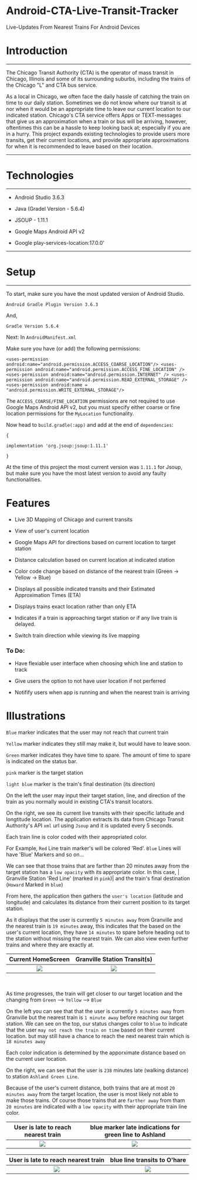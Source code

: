 #  Android-CTA-Live-Transit-Tracker

Live-Updates From Nearest Trains For Android Devices 


 # Introduction
 
<dl>
 <hr>
 
 The Chicago Transit Authority (CTA) is the operator of mass transit in Chicago, 
 Illinois and some of its surrounding suburbs, including the trains of the Chicago "L" and CTA bus service.
 
As a local in Chicago, we often face the daily hassle of catching the train on time to our daily station. Sometimes we do not know where our transit is at nor when it would be an appropriate time to leave our current location to our indicated station. Chicago's CTA service offers Apps or TEXT-messages that give us an approximation when a train or bus will be arriving, however, oftentimes this can be a hassle to keep looking back at; especially if you are in a hurry. This project expands existing technologies to provide users more transits, get their current locations, and provide appropriate approximations for when it is recommended to leave based on their location. 
 
 <hr>
 
# Technologies
 
 <hr>
 
 - Android Studio 3.6.3
 
 - Java (Gradel Version - 5.6.4)

 - JSOUP - 1.11.1
 
 - Google Maps Android API v2
 
 - Google play-services-location:17.0.0'
 
 <hr>
 
 
# Setup

<hr>
 
 To start, make sure you have the most updated version of Android Studio. 
 
 `Android Gradle Plugin Version 3.6.3`
 
 And,
 
 `Gradle Version 5.6.4`
 
 Next: In `AndroidManifest.xml`
 
 Make sure you have (or add) the following permissions: 
 
 `
   <uses-permission android:name="android.permission.ACCESS_COARSE_LOCATION"/>
    <uses-permission android:name="android.permission.ACCESS_FINE_LOCATION" />
    <uses-permission android:name="android.permission.INTERNET" />
    <uses-permission android:name="android.permission.READ_EXTERNAL_STORAGE" />
    <uses-permission android:name = "android.permission.WRITE_EXTERNAL_STORAGE"/>
 `
 
 
 The `ACCESS_COARSE/FINE_LOCATION` permissions are not required to use Google Maps Android API v2, but you must specify either coarse or fine location permissions for the `MyLocation` functionality.
 
 
 Now head to `build.gradle(:app)` and add at the end of `dependencies`:
 
 `{`

`implementation 'org.jsoup:jsoup:1.11.1'`
 
 `}`
 
 At the time of this project the most current version was `1.11.1` for Jsoup, but make sure you have the most latest version to avoid any faulty functionalities.
 
 
 # Features
 
 - Live 3D Mapping of Chicago and current transits
 
 - View of user's current location
 
 - Google Maps API for directions based on current location to target station
 
 - Distance calculation based on current location at indicated station
 
 - Color code change based on distance of the nearest train (Green -> Yellow -> Blue)

- Displays all possible indicated transits and their Estimated Approximation Times (ETA)

- Displays trains exact location rather than only ETA 

- Indicates if a train is approaching target station or if any live train is delayed. 

- Switch train direction while viewing its live mapping
 
 ### To Do:
 
 - Have flexiable user interface when choosing which line and station to track
 
 - Give users the option to not have user location if not perferred
 
 - Notifify users when app is running and when the nearest train is arriving
 
 
 # Illustrations
 
 
 `Blue` marker indicates that the user may not reach that current train 

`Yellow` marker indicates they still may make it, but would have to leave soon.

`Green` marker indicates they have time to spare. The amount of time to spare is indicated on the status bar. 

`pink` marker is the target station

`light blue` marker is the train's final destination (its direction)
 
 
On the left the user may input their target station, line, and direction of the train as you normally would in existing CTA's transit locators.  

On the right, we see its current live transits with their specific latitude and longtitude location. The application extracts its data from Chicago Transit Authority's API `xml` url using `Jsoup` and it is updated every 5 seconds.


Each train line is color coded with their appropriated color.

For Example, `Red` Line train marker's will be colored 'Red'. `Blue` Lines will have 'Blue' Markers and so on...


We can see that those trains that are farther than 20 minutes away from the target station has a `low opacity` with its appropriate color. In this case, |  Granville Station 'Red Line' (marked in `pink`)| and the train's final destination (`Howard` Marked in `blue`) 


From here, the application then gathers the `user's location` (latitude and longitude) and calculates its distance from their current position to its target station. 

As it displays that the user is currently `5 minutes away` from Granville and the nearest train is `19 minutes` away, this indicates that the based on the user's current location, they have `14 minutes` to spare before heading out to the station without missing the nearest train.  We can also view even further trains and where they are exactly at. 



 Current HomeScreen   |  Granville Station Transit(s)
:-------------------------:|:-------------------------:
![](images/homescreen.png)  |  ![](images/granville_green_and_unmarked.png)


<dl><br></dl>

As time progresses, the train will get closer to our target location and the changing from `Green` --> `Yellow` --> `Blue`

On the left you can see that that the user is currently `5 minutes away` from Granville but the nearest train is `1 minute away` before reaching our target station. We can see on the top, our status changes color to `blue` to indicate that the user `may not reach the train on time` based on their current location. but may still have a chance to reach the next nearest train which is `18 minutes away`

Each color indication is determined by the apporximate distance based on the current user location. 

On the right, we can see that the user is `238` minutes late (walking distance) to station `Ashland Green Line`. 

Because of the user's current distance, both trains that are at most `20 minutes away` from the target location, the user is most likely not able to make those trains. Of course those trains that are `farther away` from tham `20 minutes` are indicated with a `low opacity` with their appropriate train line color.  



User is late to reach nearest train   |  blue marker late indications for green line to Ashland
:-------------------------:|:-------------------------:
![](images/late_to_granville.png)  |  ![](images/blue_marker_indications_for_green_line.png)






 User is late to reach nearest train   |  blue line transits to O'hare
:-------------------------:|:-------------------------:
![](images/yellow_late_to_granville.png)  |  ![](images/trains_to_ohare.png)

 
 
</dl>




 

